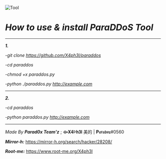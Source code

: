 ![Tool](http://i64.tinypic.com/ildqaq.jpg)

# ***How to use & install ParaDDoS Tool***
______________________________________________________

***1.***

-*git clone https://github.com/X4ph3l/paraddos*

-*cd paraddos*

-*chmod +x paraddos.py*

-*python ./paraddos.py http://example.com*

______________________________________________________
***2.***

-*cd paraddos*

-*python paraddos.py http://example.com*


______________________________________________________


*Made By* ***Parad0x Team'z*** ; ⟴𝐗𝟒Þ𝐡𝟑𝐥 美的 | 𝐏𝖆𝖗𝖆𝖉𝖔𝖝#0560

***Mirror-h:*** https://mirror-h.org/search/hacker/28208/

***Root-me:*** https://www.root-me.org/X4ph3l
